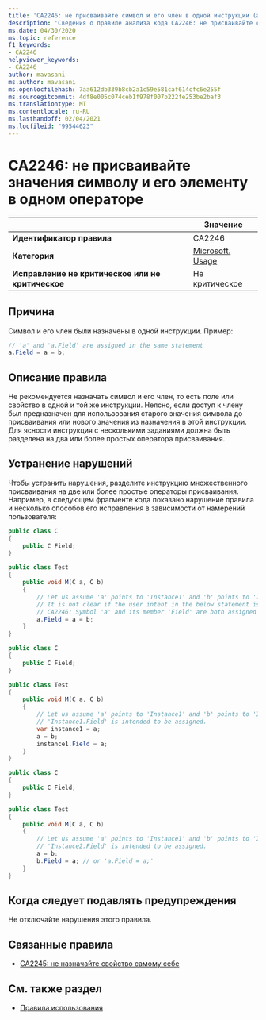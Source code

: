 ```yaml
---
title: 'CA2246: не присваивайте символ и его член в одной инструкции (анализ кода)'
description: 'Сведения о правиле анализа кода CA2246: не присваивайте символ и его член в одной инструкции'
ms.date: 04/30/2020
ms.topic: reference
f1_keywords:
- CA2246
helpviewer_keywords:
- CA2246
author: mavasani
ms.author: mavasani
ms.openlocfilehash: 7aa612db339b8cb2a1c59e581caf614cfc6e255f
ms.sourcegitcommit: 4df8e005c074ceb1f978f007b222fe253be2baf3
ms.translationtype: MT
ms.contentlocale: ru-RU
ms.lasthandoff: 02/04/2021
ms.locfileid: "99544623"
---
```

# <a name="ca2246-do-not-assign-a-symbol-and-its-member-in-the-same-statement"></a>CA2246: не присваивайте значения символу и его элементу в одном операторе

| | Значение |
|-|-|
| **Идентификатор правила** |CA2246|
| **Категория** |[Microsoft. Usage](usage-warnings.md)|
| **Исправление не критическое или не критическое** |Не критическое|

## <a name="cause"></a>Причина

Символ и его член были назначены в одной инструкции. Пример:

```csharp
// 'a' and 'a.Field' are assigned in the same statement
a.Field = a = b;
```

## <a name="rule-description"></a>Описание правила

Не рекомендуется назначать символ и его член, то есть поле или свойство в одной и той же инструкции. Неясно, если доступ к члену был предназначен для использования старого значения символа до присваивания или нового значения из назначения в этой инструкции. Для ясности инструкция с несколькими заданиями должна быть разделена на два или более простых оператора присваивания.

## <a name="how-to-fix-violations"></a>Устранение нарушений

Чтобы устранить нарушения, разделите инструкцию множественного присваивания на две или более простые операторы присваивания. Например, в следующем фрагменте кода показано нарушение правила и несколько способов его исправления в зависимости от намерений пользователя:

```csharp
public class C
{
    public C Field;
}

public class Test
{
    public void M(C a, C b)
    {
        // Let us assume 'a' points to 'Instance1' and 'b' points to 'Instance2' at the start of the method.
        // It is not clear if the user intent in the below statement is to assign to 'Instance1.Field' or 'Instance2.Field'.
        // CA2246: Symbol 'a' and its member 'Field' are both assigned in the same statement. You are at risk of assigning the member of an unintended object.
        a.Field = a = b;
    }
}
```

```csharp
public class C
{
    public C Field;
}

public class Test
{
    public void M(C a, C b)
    {
        // Let us assume 'a' points to 'Instance1' and 'b' points to 'Instance2' at the start of the method.
        // 'Instance1.Field' is intended to be assigned.
        var instance1 = a;
        a = b;
        instance1.Field = a;
    }
}
```

```csharp
public class C
{
    public C Field;
}

public class Test
{
    public void M(C a, C b)
    {
        // Let us assume 'a' points to 'Instance1' and 'b' points to 'Instance2' at the start of the method.
        // 'Instance2.Field' is intended to be assigned.
        a = b;
        b.Field = a; // or 'a.Field = a;'
    }
}
```

## <a name="when-to-suppress-warnings"></a>Когда следует подавлять предупреждения

Не отключайте нарушения этого правила.

## <a name="related-rules"></a>Связанные правила

- [CA2245: не назначайте свойство самому себе](ca2245.md)

## <a name="see-also"></a>См. также раздел

- [Правила использования](usage-warnings.md)
